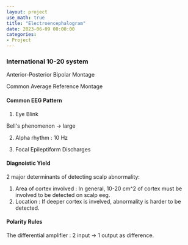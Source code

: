```yaml
---
layout: project
use_math: true
title: "Electroencephalogram"
date: 2023-06-09 00:00:00
categories:
- Project
---
```


### International 10-20 system


Anterior-Posterior Bipolar Montage

Common Average Reference Montage



#### Common EEG Pattern

1. Eye Blink

Bell's phenomenon -> large 

2. Alpha rhythm : 10 Hz

3. Focal Epileptiform Discharges


#### Diagnoistic Yield

2 major determinants of detecting scalp abnormality:
1. Area of cortex involved : In general, 10-20 cm^2 of cortex must be involved to be detected on scalp eeg. 
2. Location : If deeper cortex is invelved, abnormality is harder to be detected.


#### Polarity Rules

The differential amplifier : 2 input -> 1 output as difference.

